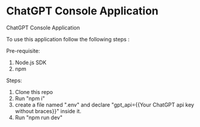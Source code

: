 # ChatGPT Console Application
ChatGPT Console Application

To use this application follow the following steps : 

Pre-requisite:
1. Node.js SDK
2. npm

Steps:
1. Clone this repo
2. Run "npm i"
3. create a file named ".env" and declare "gpt_api={{Your ChatGPT api key without braces}}" inside it.
4. Run "npm run dev"

